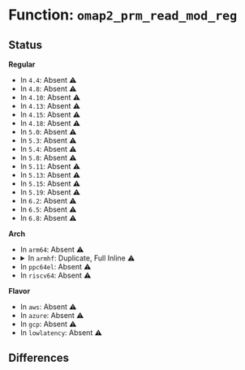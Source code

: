 # Function: <code>omap2_prm_read_mod_reg</code>

## Status
<b>Regular</b>
<ul>
<li>
In <code>4.4</code>: Absent ⚠️
</li>
<li>
In <code>4.8</code>: Absent ⚠️
</li>
<li>
In <code>4.10</code>: Absent ⚠️
</li>
<li>
In <code>4.13</code>: Absent ⚠️
</li>
<li>
In <code>4.15</code>: Absent ⚠️
</li>
<li>
In <code>4.18</code>: Absent ⚠️
</li>
<li>
In <code>5.0</code>: Absent ⚠️
</li>
<li>
In <code>5.3</code>: Absent ⚠️
</li>
<li>
In <code>5.4</code>: Absent ⚠️
</li>
<li>
In <code>5.8</code>: Absent ⚠️
</li>
<li>
In <code>5.11</code>: Absent ⚠️
</li>
<li>
In <code>5.13</code>: Absent ⚠️
</li>
<li>
In <code>5.15</code>: Absent ⚠️
</li>
<li>
In <code>5.19</code>: Absent ⚠️
</li>
<li>
In <code>6.2</code>: Absent ⚠️
</li>
<li>
In <code>6.5</code>: Absent ⚠️
</li>
<li>
In <code>6.8</code>: Absent ⚠️
</li>
</ul>
<b>Arch</b>
<ul>
<li>
In <code>arm64</code>: Absent ⚠️
</li>
<li>
<details>
<summary>In <code>armhf</code>: Duplicate, Full Inline ⚠️</summary>

**Collision:** Static Duplication

**Inline:** Full

**Transformation:** False

**Instances:**

```
In arch/arm/mach-omap2/ti81xx-restart.c (c033ceac)
Location: arch/arm/mach-omap2/prm2xxx_3xxx.h:53
Inline: True
Inline callers:
  - arch/arm/mach-omap2/ti81xx-restart.c:ti81xx_restart
```
```
In arch/arm/mach-omap2/prm2xxx_3xxx.c (c0340764)
Location: arch/arm/mach-omap2/prm2xxx_3xxx.h:53
Inline: True
Inline callers:
  - arch/arm/mach-omap2/prm2xxx_3xxx.c:omap2_clkdm_clear_all_wkdeps
  - arch/arm/mach-omap2/prm2xxx_3xxx.c:omap2_clkdm_read_wkdep
  - arch/arm/mach-omap2/prm2xxx_3xxx.c:omap2_clkdm_del_wkdep
  - arch/arm/mach-omap2/prm2xxx_3xxx.c:omap2_clkdm_add_wkdep
  - arch/arm/mach-omap2/prm2xxx_3xxx.c:omap2_pwrdm_wait_transition
  - arch/arm/mach-omap2/prm2xxx_3xxx.c:omap2_pwrdm_set_logic_retst
  - arch/arm/mach-omap2/prm2xxx_3xxx.c:omap2_pwrdm_read_mem_retst
  - arch/arm/mach-omap2/prm2xxx_3xxx.c:omap2_pwrdm_read_mem_pwrst
  - arch/arm/mach-omap2/prm2xxx_3xxx.c:omap2_pwrdm_set_mem_retst
  - arch/arm/mach-omap2/prm2xxx_3xxx.c:omap2_pwrdm_set_mem_onst
  - arch/arm/mach-omap2/prm2xxx_3xxx.c:omap2_prm_deassert_hardreset
  - arch/arm/mach-omap2/prm2xxx_3xxx.c:omap2_prm_deassert_hardreset
  - arch/arm/mach-omap2/prm2xxx_3xxx.c:omap2_prm_deassert_hardreset
  - arch/arm/mach-omap2/prm2xxx_3xxx.c:omap2_prm_deassert_hardreset
  - arch/arm/mach-omap2/prm2xxx_3xxx.c:omap2_prm_assert_hardreset
  - arch/arm/mach-omap2/prm2xxx_3xxx.c:omap2_prm_is_hardreset_asserted
```
```
In arch/arm/mach-omap2/prm3xxx.c (c0340c98)
Location: arch/arm/mach-omap2/prm2xxx_3xxx.h:53
Inline: True
Inline callers:
  - arch/arm/mach-omap2/prm3xxx.c:omap3_pwrdm_disable_hdwr_sar
  - arch/arm/mach-omap2/prm3xxx.c:omap3_pwrdm_enable_hdwr_sar
  - arch/arm/mach-omap2/prm3xxx.c:omap3_pwrdm_read_prev_mem_pwrst
  - arch/arm/mach-omap2/prm3xxx.c:omap3_pwrdm_read_prev_logic_pwrst
  - arch/arm/mach-omap2/prm3xxx.c:omap3_pwrdm_read_logic_retst
  - arch/arm/mach-omap2/prm3xxx.c:omap3_pwrdm_read_logic_pwrst
  - arch/arm/mach-omap2/prm3xxx.c:omap3_pwrdm_read_prev_pwrst
  - arch/arm/mach-omap2/prm3xxx.c:omap3_pwrdm_read_pwrst
  - arch/arm/mach-omap2/prm3xxx.c:omap3_pwrdm_read_next_pwrst
  - arch/arm/mach-omap2/prm3xxx.c:omap3_pwrdm_set_next_pwrst
  - arch/arm/mach-omap2/prm3xxx.c:omap3_prm_save_scratchpad_contents
  - arch/arm/mach-omap2/prm3xxx.c:omap3_prm_save_scratchpad_contents
  - arch/arm/mach-omap2/prm3xxx.c:omap3xxx_prm_clear_global_cold_reset
  - arch/arm/mach-omap2/prm3xxx.c:omap3xxx_prm_clear_global_cold_reset
  - arch/arm/mach-omap2/prm3xxx.c:omap3xxx_prm_read_reset_sources
  - arch/arm/mach-omap2/prm3xxx.c:omap3_prm_reconfigure_io_chain
  - arch/arm/mach-omap2/prm3xxx.c:omap3_prm_reconfigure_io_chain
  - arch/arm/mach-omap2/prm3xxx.c:omap3_prm_reconfigure_io_chain
  - arch/arm/mach-omap2/prm3xxx.c:omap3_prm_reconfigure_io_chain
  - arch/arm/mach-omap2/prm3xxx.c:omap3_prm_reconfigure_io_chain
  - arch/arm/mach-omap2/prm3xxx.c:omap3430_pre_es3_1_reconfigure_io_chain
  - arch/arm/mach-omap2/prm3xxx.c:omap3430_pre_es3_1_reconfigure_io_chain
  - arch/arm/mach-omap2/prm3xxx.c:omap3430_pre_es3_1_reconfigure_io_chain
  - arch/arm/mach-omap2/prm3xxx.c:omap3_prm_init_pm
  - arch/arm/mach-omap2/prm3xxx.c:omap3xxx_prm_clear_mod_irqs
  - arch/arm/mach-omap2/prm3xxx.c:omap3xxx_prm_clear_mod_irqs
  - arch/arm/mach-omap2/prm3xxx.c:omap3xxx_prm_clear_mod_irqs
  - arch/arm/mach-omap2/prm3xxx.c:omap3xxx_prm_save_and_clear_irqen
  - arch/arm/mach-omap2/prm3xxx.c:omap3xxx_prm_save_and_clear_irqen
  - arch/arm/mach-omap2/prm3xxx.c:omap3xxx_prm_ocp_barrier
  - arch/arm/mach-omap2/prm3xxx.c:omap3xxx_prm_read_pending_irqs
  - arch/arm/mach-omap2/prm3xxx.c:omap3xxx_prm_read_pending_irqs
  - arch/arm/mach-omap2/prm3xxx.c:omap3xxx_prm_dpll3_reset
  - arch/arm/mach-omap2/prm3xxx.c:omap3xxx_prm_dpll3_reset
  - arch/arm/mach-omap2/prm3xxx.c:omap3_prm_vcvp_rmw
  - arch/arm/mach-omap2/prm3xxx.c:omap3_prm_vcvp_read
  - arch/arm/mach-omap2/prm3xxx.c:omap3_prm_vp_check_txdone
```
```
In arch/arm/mach-omap2/powerdomains3xxx_data.c (c03467ac)
Location: arch/arm/mach-omap2/prm2xxx_3xxx.h:53
Inline: True
Inline callers:
  - arch/arm/mach-omap2/powerdomains3xxx_data.c:ti81xx_pwrdm_read_logic_pwrst
  - arch/arm/mach-omap2/powerdomains3xxx_data.c:ti81xx_pwrdm_read_pwrst
  - arch/arm/mach-omap2/powerdomains3xxx_data.c:ti81xx_pwrdm_read_next_pwrst
  - arch/arm/mach-omap2/powerdomains3xxx_data.c:ti81xx_pwrdm_set_next_pwrst
```
</details>
</li>
<li>
In <code>ppc64el</code>: Absent ⚠️
</li>
<li>
In <code>riscv64</code>: Absent ⚠️
</li>
</ul>
<b>Flavor</b>
<ul>
<li>
In <code>aws</code>: Absent ⚠️
</li>
<li>
In <code>azure</code>: Absent ⚠️
</li>
<li>
In <code>gcp</code>: Absent ⚠️
</li>
<li>
In <code>lowlatency</code>: Absent ⚠️
</li>
</ul>

## Differences
